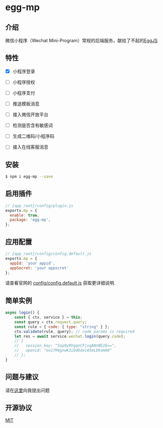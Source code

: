 # egg-mp

## 介绍
微信小程序（Wechat Mini-Program）常规的后端服务，献给了不起的[EggJS](https://eggjs.org/zh-cn/)

## 特性
- [X] 小程序登录
- [ ] 小程序授权
- [ ] 小程序支付
- [ ] 推送模板消息
- [ ] 接入微信开放平台
- [ ] 检测是否含有敏感词
- [ ] 生成二维码/小程序码
- [ ] 接入在线客服消息


## 安装

```bash
$ npm i egg-mp --save
```

## 启用插件

```js
// {app_root}/config/plugin.js
exports.mp = {
  enable: true,
  package: 'egg-mp',
};
```

## 应用配置

```js
// {app_root}/config/config.default.js
exports.mp = {
  appId: 'your appid', 
  appSecret: 'your appscret'
};
```

请查看官网的 [config/config.default.js](config/config.default.js) 获取更详细说明.

## 简单实例

```javascript
async login() {
    const { ctx, service } = this;
    const query = ctx.request.query;
    const rule = { code: { type: "string" } };
    ctx.validate(rule, query); // code params is required
    let res = await service.wechat.login(query.code);
    // {
    //   session_key: "Sop9yRVgqnCFjsqANnNE2Q==",
    //   openid: "oo17M4gnwK3iQd6dxcA5mLDkoHA8"
    // };
}
```

## 问题与建议

请在[这里](https://github.com/unclexiao/egg-mp/issues)向我提出问题

## 开源协议

[MIT](LICENSE)
